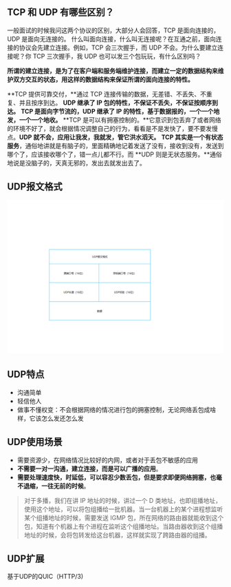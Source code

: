 ## TCP 和 UDP 有哪些区别？
一般面试的时候我问这两个协议的区别，大部分人会回答，TCP 是面向连接的，UDP 是面向无连接的。
什么叫面向连接，什么叫无连接呢？在互通之前，面向连接的协议会先建立连接。例如，TCP 会三次握手，而 UDP 不会。为什么要建立连接呢？你 TCP 三次握手，我 UDP 也可以发三个包玩玩，有什么区别吗？

**所谓的建立连接，是为了在客户端和服务端维护连接，而建立一定的数据结构来维护双方交互的状态，用这样的数据结构来保证所谓的面向连接的特性。**

**TCP 提供可靠交付，**通过 TCP 连接传输的数据，无差错、不丢失、不重复、并且按序到达。
**UDP 继承了 IP 包的特性，不保证不丢失，不保证按顺序到达。**
**TCP 是面向字节流的，UDP 继承了 IP 的特性，基于数据报的，一个一个地发，一个一个地收。**
**TCP 是可以有拥塞控制的。**它意识到包丢弃了或者网络的环境不好了，就会根据情况调整自己的行为，看看是不是发快了，要不要发慢点。**UDP 就不会，应用让我发，我就发，管它洪水滔天。**
**TCP 其实是一个有状态服务**，通俗地讲就是有脑子的，里面精确地记着发送了没有，接收到没有，发送到哪个了，应该接收哪个了，错一点儿都不行。而 **UDP 则是无状态服务。**通俗地说是没脑子的，天真无邪的，发出去就发出去了。



## UDP报文格式
![UDP报文格式](../assets/UDP报文格式.png)

## UDP特点

- 沟通简单
- 轻信他人
- 做事不懂权变：不会根据网络的情况进行包的拥塞控制，无论网络丢包成啥样，它该怎么发还怎么发
## UDP使用场景

- 需要资源少，在网络情况比较好的内网，或者对于丢包不敏感的应用
- **不需要一对一沟通，建立连接，而是可以广播的应用**。
- **需要处理速度快，时延低，可以容忍少数丢包，但是要求即便网络拥塞，也毫不退缩，一往无前的时候**。
> 对于多播，我们在讲 IP 地址的时候，讲过一个 D 类地址，也即组播地址，使用这个地址，可以将包组播给一批机器。当一台机器上的某个进程想监听某个组播地址的时候，需要发送 IGMP 包，所在网络的路由器就能收到这个包，知道有个机器上有个进程在监听这个组播地址。当路由器收到这个组播地址的时候，会将包转发给这台机器，这样就实现了跨路由器的组播。

## UDP扩展
基于UDP的QUIC（HTTP/3)

